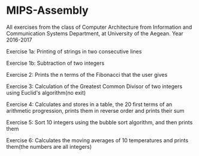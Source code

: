 # MIPS-Assembly
All exercises from the class of Computer Architecture from Information and Communication Systems Department, at University of the Aegean. Year 2016-2017

Exercise 1a: Printing of strings in two consecutive lines

Exercise 1b: Subtraction of two integers

Exercise 2: Prints the n terms of the Fibonacci that the user gives

Exercise 3: Calculation of the Greatest Common Divisor of two integers using Euclid's algorithm(no exit)

Exercise 4: Calculates and stores in a table, the 20 first terms of an arithmetic progression, prints them in reverse order and prints their sum

Exercise 5: Sort 10 integers using the bubble sort algorithm, and then prints them

Exercise 6: Calculates the moving averages of 10 temperatures and prints them(the numbers are all integers)
